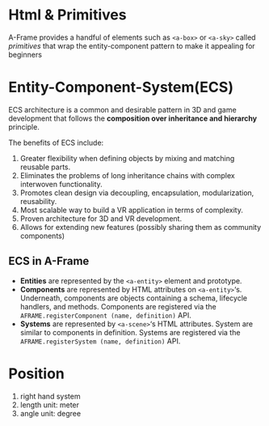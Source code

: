 # Html & Primitives

A-Frame provides a handful of elements such as `<a-box>` or `<a-sky>` called *primitives* that wrap the entity-component pattern to make it appealing for beginners



# Entity-Component-System(ECS)

ECS architecture is a common and desirable pattern in 3D and game development that follows the **composition over inheritance and hierarchy** principle.

The benefits of ECS include:

1. Greater flexibility when defining objects by mixing and matching reusable parts.
2. Eliminates the problems of long inheritance chains with complex interwoven functionality.
3. Promotes clean design via decoupling, encapsulation, modularization, reusability.
4. Most scalable way to build a VR application in terms of complexity.
5. Proven architecture for 3D and VR development.
6. Allows for extending new features (possibly sharing them as community components)

## ECS in A-Frame

- **Entities** are represented by the `<a-entity>` element and prototype.
- **Components** are represented by HTML attributes on `<a-entity>`‘s. Underneath, components are objects containing a schema, lifecycle handlers, and methods. Components are registered via the `AFRAME.registerComponent (name, definition)` API.
- **Systems** are represented by `<a-scene>`‘s HTML attributes. System are similar to components in definition. Systems are registered via the `AFRAME.registerSystem (name, definition)` API.



# Position

1. right hand system
2. length unit: meter
3. angle unit: degree